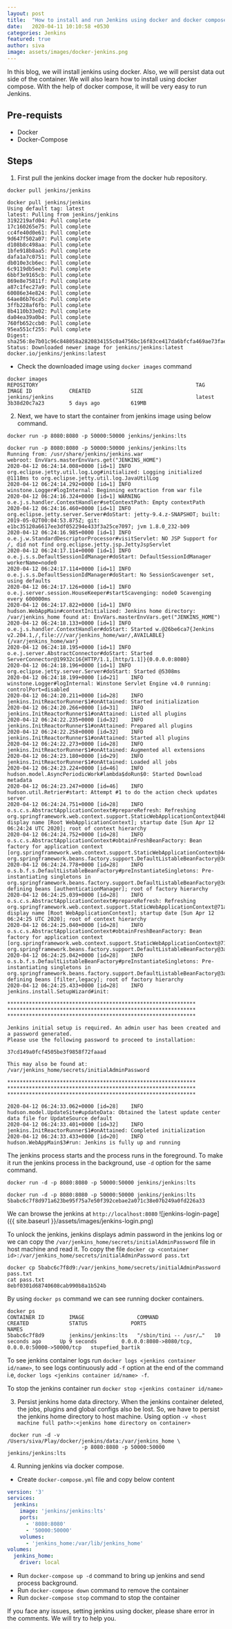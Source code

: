 ```yaml
---
layout: post
title:  "How to install and run Jenkins using docker and docker compose?"
date:   2020-04-11 10:10:58 +0530
categories: Jenkins
featured: true
author: siva
image: assets/images/docker-jenkins.png
---
```


In this blog, we will install jenkins using docker. Also, we will persist data out side of the container. 
We will also learn how to install using docker compose. With the help of docker compose, it will be very easy to run Jenkins. 

## Pre-requists
* Docker
* Docker-Compose

## Steps

1) First pull the jenkins docker image from the docker hub repository.

`docker pull jenkins/jenkins`
```shell 
docker pull jenkins/jenkins
Using default tag: latest
latest: Pulling from jenkins/jenkins
3192219afd04: Pull complete
17c160265e75: Pull complete
cc4fe40d0e61: Pull complete
9d647f502a07: Pull complete
d108b8c498aa: Pull complete
1bfe918b8aa5: Pull complete
dafa1a7c0751: Pull complete
db010e3cb6ec: Pull complete
6c9119db5ee3: Pull complete
6bbf3e9165cb: Pull complete
869e8e75811f: Pull complete
a87c1fec27a9: Pull complete
60086e34e824: Pull complete
64ae86b76ca5: Pull complete
3ffb228af6fb: Pull complete
8b4110b33e02: Pull complete
da04ea39a0b4: Pull complete
760fb652ccb0: Pull complete
95ea551cf255: Pull complete
Digest: sha256:8e7b01c96c848058a2820834155c0a4756bc16f83ce417da6bfcfa469ae73fae
Status: Downloaded newer image for jenkins/jenkins:latest
docker.io/jenkins/jenkins:latest
```

* Check the downloaded image  using `docker images` command
```shell
docker images
REPOSITORY                                                   TAG                 IMAGE ID            CREATED             SIZE
jenkins/jenkins                                              latest              3b38d20c7a23        5 days ago          619MB
```

2) Next, we have to start the container from jenkins image using below command.

`docker run -p 8080:8080 -p 50000:50000 jenkins/jenkins:lts`

```shell
docker run -p 8080:8080 -p 50000:50000 jenkins/jenkins:lts
Running from: /usr/share/jenkins/jenkins.war
webroot: EnvVars.masterEnvVars.get("JENKINS_HOME")
2020-04-12 06:24:14.008+0000 [id=1]	INFO	org.eclipse.jetty.util.log.Log#initialized: Logging initialized @1118ms to org.eclipse.jetty.util.log.JavaUtilLog
2020-04-12 06:24:14.292+0000 [id=1]	INFO	winstone.Logger#logInternal: Beginning extraction from war file
2020-04-12 06:24:16.324+0000 [id=1]	WARNING	o.e.j.s.handler.ContextHandler#setContextPath: Empty contextPath
2020-04-12 06:24:16.460+0000 [id=1]	INFO	org.eclipse.jetty.server.Server#doStart: jetty-9.4.z-SNAPSHOT; built: 2019-05-02T00:04:53.875Z; git: e1bc35120a6617ee3df052294e433f3a25ce7097; jvm 1.8.0_232-b09
2020-04-12 06:24:16.985+0000 [id=1]	INFO	o.e.j.w.StandardDescriptorProcessor#visitServlet: NO JSP Support for /, did not find org.eclipse.jetty.jsp.JettyJspServlet
2020-04-12 06:24:17.114+0000 [id=1]	INFO	o.e.j.s.s.DefaultSessionIdManager#doStart: DefaultSessionIdManager workerName=node0
2020-04-12 06:24:17.114+0000 [id=1]	INFO	o.e.j.s.s.DefaultSessionIdManager#doStart: No SessionScavenger set, using defaults
2020-04-12 06:24:17.126+0000 [id=1]	INFO	o.e.j.server.session.HouseKeeper#startScavenging: node0 Scavenging every 600000ms
2020-04-12 06:24:17.822+0000 [id=1]	INFO	hudson.WebAppMain#contextInitialized: Jenkins home directory: /var/jenkins_home found at: EnvVars.masterEnvVars.get("JENKINS_HOME")
2020-04-12 06:24:18.133+0000 [id=1]	INFO	o.e.j.s.handler.ContextHandler#doStart: Started w.@26be6ca7{Jenkins v2.204.1,/,file:///var/jenkins_home/war/,AVAILABLE}{/var/jenkins_home/war}
2020-04-12 06:24:18.195+0000 [id=1]	INFO	o.e.j.server.AbstractConnector#doStart: Started ServerConnector@19932c16{HTTP/1.1,[http/1.1]}{0.0.0.0:8080}
2020-04-12 06:24:18.196+0000 [id=1]	INFO	org.eclipse.jetty.server.Server#doStart: Started @5308ms
2020-04-12 06:24:18.199+0000 [id=21]	INFO	winstone.Logger#logInternal: Winstone Servlet Engine v4.0 running: controlPort=disabled
2020-04-12 06:24:20.211+0000 [id=28]	INFO	jenkins.InitReactorRunner$1#onAttained: Started initialization
2020-04-12 06:24:20.266+0000 [id=31]	INFO	jenkins.InitReactorRunner$1#onAttained: Listed all plugins
2020-04-12 06:24:22.235+0000 [id=32]	INFO	jenkins.InitReactorRunner$1#onAttained: Prepared all plugins
2020-04-12 06:24:22.258+0000 [id=32]	INFO	jenkins.InitReactorRunner$1#onAttained: Started all plugins
2020-04-12 06:24:22.273+0000 [id=28]	INFO	jenkins.InitReactorRunner$1#onAttained: Augmented all extensions
2020-04-12 06:24:23.180+0000 [id=29]	INFO	jenkins.InitReactorRunner$1#onAttained: Loaded all jobs
2020-04-12 06:24:23.224+0000 [id=46]	INFO	hudson.model.AsyncPeriodicWork#lambda$doRun$0: Started Download metadata
2020-04-12 06:24:23.247+0000 [id=46]	INFO	hudson.util.Retrier#start: Attempt #1 to do the action check updates server
2020-04-12 06:24:24.751+0000 [id=28]	INFO	o.s.c.s.AbstractApplicationContext#prepareRefresh: Refreshing org.springframework.web.context.support.StaticWebApplicationContext@44bbbe2d: display name [Root WebApplicationContext]; startup date [Sun Apr 12 06:24:24 UTC 2020]; root of context hierarchy
2020-04-12 06:24:24.752+0000 [id=28]	INFO	o.s.c.s.AbstractApplicationContext#obtainFreshBeanFactory: Bean factory for application context [org.springframework.web.context.support.StaticWebApplicationContext@44bbbe2d]: org.springframework.beans.factory.support.DefaultListableBeanFactory@3dbc2e3a
2020-04-12 06:24:24.778+0000 [id=28]	INFO	o.s.b.f.s.DefaultListableBeanFactory#preInstantiateSingletons: Pre-instantiating singletons in org.springframework.beans.factory.support.DefaultListableBeanFactory@3dbc2e3a: defining beans [authenticationManager]; root of factory hierarchy
2020-04-12 06:24:25.039+0000 [id=28]	INFO	o.s.c.s.AbstractApplicationContext#prepareRefresh: Refreshing org.springframework.web.context.support.StaticWebApplicationContext@71a0bf49: display name [Root WebApplicationContext]; startup date [Sun Apr 12 06:24:25 UTC 2020]; root of context hierarchy
2020-04-12 06:24:25.040+0000 [id=28]	INFO	o.s.c.s.AbstractApplicationContext#obtainFreshBeanFactory: Bean factory for application context [org.springframework.web.context.support.StaticWebApplicationContext@71a0bf49]: org.springframework.beans.factory.support.DefaultListableBeanFactory@3a9f051d
2020-04-12 06:24:25.042+0000 [id=28]	INFO	o.s.b.f.s.DefaultListableBeanFactory#preInstantiateSingletons: Pre-instantiating singletons in org.springframework.beans.factory.support.DefaultListableBeanFactory@3a9f051d: defining beans [filter,legacy]; root of factory hierarchy
2020-04-12 06:24:25.433+0000 [id=28]	INFO	jenkins.install.SetupWizard#init:

*************************************************************
*************************************************************
*************************************************************

Jenkins initial setup is required. An admin user has been created and a password generated.
Please use the following password to proceed to installation:

37cd149a0fcf4505be3f9858f72faaad

This may also be found at: /var/jenkins_home/secrets/initialAdminPassword

*************************************************************
*************************************************************
*************************************************************

2020-04-12 06:24:33.062+0000 [id=28]	INFO	hudson.model.UpdateSite#updateData: Obtained the latest update center data file for UpdateSource default
2020-04-12 06:24:33.401+0000 [id=32]	INFO	jenkins.InitReactorRunner$1#onAttained: Completed initialization
2020-04-12 06:24:33.433+0000 [id=20]	INFO	hudson.WebAppMain$3#run: Jenkins is fully up and running
```

The jenkins process starts and the process runs in the foreground. To make it run the jenkins process in the background, use `-d` option for the same command. 

`docker run -d -p 8080:8080 -p 50000:50000 jenkins/jenkins:lts`

```shell
docker run -d -p 8080:8080 -p 50000:50000 jenkins/jenkins:lts
5babc6c7f8d971a623be95f75a7e50f392cebae2a071c38e07b249a0fd226a33
```
We can browse the jenkins at `http://localhost:8080`
![jenkins-login-page]({{ site.baseurl }}/assets/images/jenkins-login.png)

To unlock the jenkins, jenkins displays admin password in the jenkins log or we can copy the `/var/jenkins_home/secrets/initialAdminPassword` file in host machine and read it. To copy the file `docker cp <container id>:/var/jenkins_home/secrets/initialAdminPassword pass.txt`

```shell
docker cp 5babc6c7f8d9:/var/jenkins_home/secrets/initialAdminPassword pass.txt
cat pass.txt
8ebf0301d68740608cab990b8a1b524b
```

By using `docker ps` command we can see running docker containers.
```shell
docker ps
CONTAINER ID        IMAGE                 COMMAND                  CREATED             STATUS              PORTS                                              NAMES
5babc6c7f8d9        jenkins/jenkins:lts   "/sbin/tini -- /usr/…"   10 seconds ago      Up 9 seconds        0.0.0.0:8080->8080/tcp, 0.0.0.0:50000->50000/tcp   stupefied_bartik
```

To see jenkins container logs run `docker logs <jenkins container id/name>`, to see logs continuously add `-f` option at the end of the command i.e, `docker logs <jenkins container id/name> -f`.

To stop the jenkins container run `docker stop <jenkins container id/name>`

3) Persist jenkins home data directory. When the jenkins container deleted, the jobs, plugins and global configs also be lost. So, we have to persist the jenkins home directory to host machine. Using option `-v <host machine full path>:<jenkins home directory on container>`

```shell
 docker run -d -v /Users/siva/Play/docker/jenkins/data:/var/jenkins_home \
                        -p 8080:8080 -p 50000:50000 jenkins/jenkins:lts
```

4) Running jenkins via docker compose. 

* Create `docker-compose.yml` file and copy below content

```yaml
version: '3'
services:
  jenkins:
    image: 'jenkins/jenkins:lts'
    ports:
      - '8080:8080'
      - '50000:50000'
    volumes:
      - 'jenkins_home:/var/lib/jenkins_home'
volumes:
  jenkins_home:
    driver: local
```
* Run `docker-compose up -d` command to bring up jenkins and send process background.
* Run `docker-compose down` command to remove the container
* Run `docker-compose stop` command to stop the container


If you face any issues, setting jenkins using docker, please share error in the comments. We will try to help you.